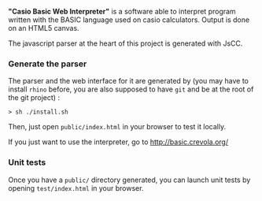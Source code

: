 **"Casio Basic Web Interpreter"**
is a software able to interpret program written with the BASIC language used on casio calculators.
Output is done on an HTML5 canvas.

The javascript parser at the heart of this project is generated with JsCC.

### Generate the parser

The parser and the web interface for it are generated by (you may have to install `rhino` before, you are also supposed to have `git` and be at the root of the git project) :

```
> sh ./install.sh
```

Then, just open `public/index.html` in your browser to test it locally.

If you just want to use the interpreter, go to http://basic.crevola.org/

### Unit tests

Once you have a `public/` directory generated, you can launch unit tests by opening `test/index.html` in your browser.
